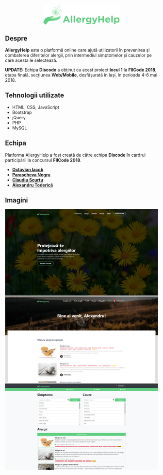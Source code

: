 <div style="text-align:center"><img src="https://raw.githubusercontent.com/Octavzz/allergyhelp/master/assets/img/readme/logo-green.png" width="50%" /></div>

## Despre
**AllergyHelp** este o platformă online care ajută utilizatorii în prevenirea și combaterea diferitelor alergii, prin intermediul simptomelor și cauzelor pe care acesta le selectează.

**UPDATE:** Echipa **Discode** a obținut cu acest proiect **locul 1** la **FIICode 2018**, etapa finală, secțiunea **Web/Mobile**, desfășurată în Iași, în perioada 4-6 mai 2018.

## Tehnologii utilizate
* HTML, CSS, JavaScript
* Bootstrap
* jQuery
* PHP
* MySQL

## Echipa
Platforma AllergyHelp a fost creată de către echipa **Discode** în cardrul participării la concursul **FIICode 2018**.
* [**Octavian Iacob**](https://github.com/Octavzz)
* [**Parascheva Negru**](https://github.com/paraschevanegru)
* [**Claudiu Scurtu**](https://github.com/isoon5)
* [**Alexandru Toderică**](https://github.com/toderica)

## Imagini
![Pagina afișată înainte de logare](https://raw.githubusercontent.com/Octavzz/allergyhelp/master/assets/img/readme/landing.png "Pagina afișată înainte de logare")
![Pagina afișată după logare](https://raw.githubusercontent.com/Octavzz/allergyhelp/master/assets/img/readme/dashboard.png "Pagina afișată după logare")
![Panoul de administrator](https://raw.githubusercontent.com/Octavzz/allergyhelp/master/assets/img/readme/admin.png "Panoul de administrator")